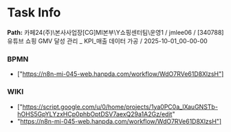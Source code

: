 # Task Info

**Path:** 카페24(주)\본사사업장\[CG]MI본부\Y쇼핑센터팀\운영1 / jmlee06 / [340788] 유튜브 쇼핑 GMV 달성 관리 _ KPI_매출 데이터 가공 / 2025-10-01_00-00-00

### BPMN
- ["https://n8n-mi-045-web.hanpda.com/workflow/WdO7RVe61D8XlzsH"]

### WIKI
- ["https://script.google.com/u/0/home/projects/1ya0PC0a_lXauGNSTb-hOHS5GpYLYzxHCp0phbOptDSV7aexQ29a1A2Gz/edit"
- "https://n8n-mi-045-web.hanpda.com/workflow/WdO7RVe61D8XlzsH"]

